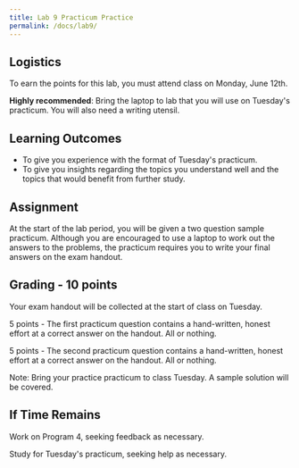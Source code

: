 ```yaml
---
title: Lab 9 Practicum Practice
permalink: /docs/lab9/
---
```


## Logistics
To earn the points for this lab, you must attend class on Monday, June 12th.

**Highly recommended**: Bring the laptop to lab that you will use on Tuesday's practicum. You will also need a writing utensil.

## Learning Outcomes
- To give you experience with the format of Tuesday's practicum.
- To give you insights regarding the topics you understand well and the topics that would benefit from further study.

## Assignment
At the start of the lab period, you will be given a two question sample practicum. Although you are encouraged to use a laptop to work out the answers to the problems, the practicum requires you to write your final answers on the exam handout.

## Grading - 10 points
Your exam handout will be collected at the start of class on Tuesday. 

5 points - The first practicum question contains a hand-written, honest effort at a correct answer on the handout. All or nothing.

5 points - The second practicum question contains a hand-written, honest effort at a correct answer on the handout. All or nothing.

Note: Bring your practice practicum to class Tuesday. A sample solution will be covered.

## If Time Remains
Work on Program 4, seeking feedback as necessary.

Study for Tuesday's practicum, seeking help as necessary.